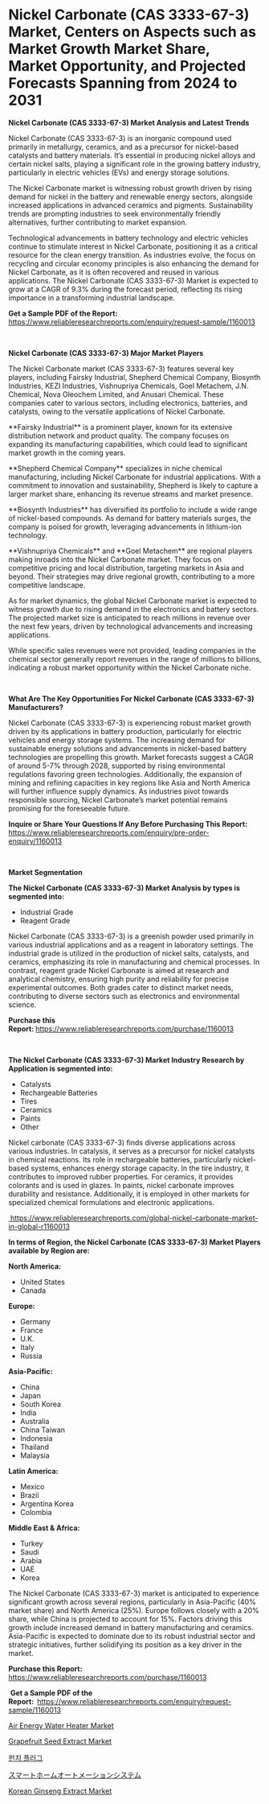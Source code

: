 <p><h1>Nickel Carbonate (CAS 3333-67-3) Market, Centers on Aspects such as Market Growth Market Share, Market Opportunity, and Projected Forecasts Spanning from 2024 to 2031</h1></p><p><strong>Nickel Carbonate (CAS 3333-67-3) Market Analysis and Latest Trends</strong></p>
<p><p>Nickel Carbonate (CAS 3333-67-3) is an inorganic compound used primarily in metallurgy, ceramics, and as a precursor for nickel-based catalysts and battery materials. It’s essential in producing nickel alloys and certain nickel salts, playing a significant role in the growing battery industry, particularly in electric vehicles (EVs) and energy storage solutions. </p><p>The Nickel Carbonate market is witnessing robust growth driven by rising demand for nickel in the battery and renewable energy sectors, alongside increased applications in advanced ceramics and pigments. Sustainability trends are prompting industries to seek environmentally friendly alternatives, further contributing to market expansion. </p><p>Technological advancements in battery technology and electric vehicles continue to stimulate interest in Nickel Carbonate, positioning it as a critical resource for the clean energy transition. As industries evolve, the focus on recycling and circular economy principles is also enhancing the demand for Nickel Carbonate, as it is often recovered and reused in various applications. The Nickel Carbonate (CAS 3333-67-3) Market is expected to grow at a CAGR of 9.3% during the forecast period, reflecting its rising importance in a transforming industrial landscape.</p></p>
<p><strong>Get a Sample PDF of the Report:&nbsp;</strong> <a href="https://www.reliableresearchreports.com/enquiry/request-sample/1160013">https://www.reliableresearchreports.com/enquiry/request-sample/1160013</a></p>
<p>&nbsp;</p>
<p><strong>Nickel Carbonate (CAS 3333-67-3) Major Market Players</strong></p>
<p><p>The Nickel Carbonate market (CAS 3333-67-3) features several key players, including Fairsky Industrial, Shepherd Chemical Company, Biosynth Industries, KEZI Industries, Vishnupriya Chemicals, Goel Metachem, J.N. Chemical, Nova Oleochem Limited, and Anusari Chemical. These companies cater to various sectors, including electronics, batteries, and catalysts, owing to the versatile applications of Nickel Carbonate.</p><p>**Fairsky Industrial** is a prominent player, known for its extensive distribution network and product quality. The company focuses on expanding its manufacturing capabilities, which could lead to significant market growth in the coming years.</p><p>**Shepherd Chemical Company** specializes in niche chemical manufacturing, including Nickel Carbonate for industrial applications. With a commitment to innovation and sustainability, Shepherd is likely to capture a larger market share, enhancing its revenue streams and market presence.</p><p>**Biosynth Industries** has diversified its portfolio to include a wide range of nickel-based compounds. As demand for battery materials surges, the company is poised for growth, leveraging advancements in lithium-ion technology.</p><p>**Vishnupriya Chemicals** and **Goel Metachem** are regional players making inroads into the Nickel Carbonate market. They focus on competitive pricing and local distribution, targeting markets in Asia and beyond. Their strategies may drive regional growth, contributing to a more competitive landscape.</p><p>As for market dynamics, the global Nickel Carbonate market is expected to witness growth due to rising demand in the electronics and battery sectors. The projected market size is anticipated to reach millions in revenue over the next few years, driven by technological advancements and increasing applications.</p><p>While specific sales revenues were not provided, leading companies in the chemical sector generally report revenues in the range of millions to billions, indicating a robust market opportunity within the Nickel Carbonate niche.</p></p>
<p>&nbsp;</p>
<p><strong>What Are The Key Opportunities For Nickel Carbonate (CAS 3333-67-3) Manufacturers?</strong></p>
<p><p>Nickel Carbonate (CAS 3333-67-3) is experiencing robust market growth driven by its applications in battery production, particularly for electric vehicles and energy storage systems. The increasing demand for sustainable energy solutions and advancements in nickel-based battery technologies are propelling this growth. Market forecasts suggest a CAGR of around 5-7% through 2028, supported by rising environmental regulations favoring green technologies. Additionally, the expansion of mining and refining capacities in key regions like Asia and North America will further influence supply dynamics. As industries pivot towards responsible sourcing, Nickel Carbonate’s market potential remains promising for the foreseeable future.</p></p>
<p><strong>Inquire or Share Your Questions If Any Before Purchasing This Report:</strong> <a href="https://www.reliableresearchreports.com/enquiry/pre-order-enquiry/1160013">https://www.reliableresearchreports.com/enquiry/pre-order-enquiry/1160013</a></p>
<p>&nbsp;</p>
<p><strong>Market Segmentation</strong></p>
<p><strong>The Nickel Carbonate (CAS 3333-67-3) Market Analysis by types is segmented into:</strong></p>
<p><ul><li>Industrial Grade</li><li>Reagent Grade</li></ul></p>
<p><p>Nickel Carbonate (CAS 3333-67-3) is a greenish powder used primarily in various industrial applications and as a reagent in laboratory settings. The industrial grade is utilized in the production of nickel salts, catalysts, and ceramics, emphasizing its role in manufacturing and chemical processes. In contrast, reagent grade Nickel Carbonate is aimed at research and analytical chemistry, ensuring high purity and reliability for precise experimental outcomes. Both grades cater to distinct market needs, contributing to diverse sectors such as electronics and environmental science.</p></p>
<p><strong>Purchase this Report:&nbsp;</strong><a href="https://www.reliableresearchreports.com/purchase/1160013">https://www.reliableresearchreports.com/purchase/1160013</a></p>
<p>&nbsp;</p>
<p><strong>The Nickel Carbonate (CAS 3333-67-3) Market Industry Research by Application is segmented into:</strong></p>
<p><ul><li>Catalysts</li><li>Rechargeable Batteries</li><li>Tires</li><li>Ceramics</li><li>Paints</li><li>Other</li></ul></p>
<p><p>Nickel carbonate (CAS 3333-67-3) finds diverse applications across various industries. In catalysis, it serves as a precursor for nickel catalysts in chemical reactions. Its role in rechargeable batteries, particularly nickel-based systems, enhances energy storage capacity. In the tire industry, it contributes to improved rubber properties. For ceramics, it provides colorants and is used in glazes. In paints, nickel carbonate improves durability and resistance. Additionally, it is employed in other markets for specialized chemical formulations and electronic applications.</p></p>
<p><a href="https://www.reliableresearchreports.com/global-nickel-carbonate-market-in-global-r1160013">&nbsp;https://www.reliableresearchreports.com/global-nickel-carbonate-market-in-global-r1160013</a></p>
<p><strong>In terms of Region, the Nickel Carbonate (CAS 3333-67-3) Market Players available by Region are:</strong></p>
<p>
    <p> <strong> North America: </strong>
        <ul>
            <li>United States</li>
            <li>Canada</li>
        </ul>
        </p> 
    <p> <strong> Europe: </strong>
        <ul>
            <li>Germany</li>
            <li>France</li>
            <li>U.K.</li>
            <li>Italy</li>
            <li>Russia</li>
        </ul>
        </p> 
    <p> <strong> Asia-Pacific: </strong>
        <ul>
            <li>China</li>
            <li>Japan</li>
            <li>South Korea</li>
            <li>India</li>
            <li>Australia</li>
            <li>China Taiwan</li>
            <li>Indonesia</li>
            <li>Thailand</li>
            <li>Malaysia</li>
        </ul>
        </p> 
    <p> <strong> Latin America: </strong>
        <ul>
            <li>Mexico</li>
            <li>Brazil</li>
            <li>Argentina Korea</li>
            <li>Colombia</li>
        </ul>
        </p> 
    <p> <strong> Middle East & Africa: </strong>
        <ul>
            <li>Turkey</li>
            <li>Saudi</li>
            <li>Arabia</li>
            <li>UAE</li>
            <li>Korea</li>
        </ul>
    </p>
    </p>
<p><p>The Nickel Carbonate (CAS 3333-67-3) market is anticipated to experience significant growth across several regions, particularly in Asia-Pacific (40% market share) and North America (25%). Europe follows closely with a 20% share, while China is projected to account for 15%. Factors driving this growth include increased demand in battery manufacturing and ceramics. Asia-Pacific is expected to dominate due to its robust industrial sector and strategic initiatives, further solidifying its position as a key driver in the market.</p></p>
<p><strong>Purchase this Report: </strong><a href="https://www.reliableresearchreports.com/purchase/1160013">https://www.reliableresearchreports.com/purchase/1160013</a></p>
<p>&nbsp;<strong>Get a Sample PDF of the Report:&nbsp;&nbsp;</strong><a href="https://www.reliableresearchreports.com/enquiry/request-sample/1160013">https://www.reliableresearchreports.com/enquiry/request-sample/1160013</a></p>
<p><strong></strong></p>
<p><p><a href="https://www.linkedin.com/pulse/air-energy-water-heater-market-forecast-global-trends-analysis-v7axc?trackingId=RHeTYH8MRpaBQGgIcsIF%2Bg%3D%3D">Air Energy Water Heater Market</a></p><p><a href="https://issuu.com/reportprime-2/docs/grapefruit-seed-extract-market-size_ddc2ccfbf824c5">Grapefruit Seed Extract Market</a></p><p><a href="https://medium.com/@juliobeyter8767567/punctal-plugs-market-%EC%9D%98-%EA%B8%80%EB%A1%9C%EB%B2%8C-%EC%8B%9C%EC%9E%A5-%EA%B0%9C%EC%9A%94%EB%8A%94-%EC%A0%84-%EC%84%B8%EA%B3%84-%EB%B0%8F-%EC%A3%BC%EC%9A%94-%EC%8B%9C%EC%9E%A5%EC%9D%98-%EC%82%B0%EC%97%85%EC%97%90-%EC%98%81%ED%96%A5%EC%9D%84-%EB%AF%B8%EC%B9%98%EB%8A%94-%EC%A3%BC%EC%9A%94-%ED%8A%B8%EB%A0%8C%EB%93%9C%EC%97%90-%EB%8C%80%ED%95%9C-%EB%8F%85%ED%8A%B9%ED%95%9C-%EA%B4%80%EC%A0%90%EC%9D%84-%EC%A0%9C%EA%B3%B5%ED%95%A9%EB%8B%88%EB%8B%A4-556614ea93bf">펀치 플러그</a></p><p><a href="https://medium.com/@dressleredward/%E3%82%B9%E3%83%9E%E3%83%BC%E3%83%88%E3%83%9B%E3%83%BC%E3%83%A0%E3%82%AA%E3%83%BC%E3%83%88%E3%83%A1%E3%83%BC%E3%82%B7%E3%83%A7%E3%83%B3%E3%82%B7%E3%82%B9%E3%83%86%E3%83%A0%E5%B8%82%E5%A0%B4-%E3%82%B0%E3%83%AD%E3%83%BC%E3%83%90%E3%83%AB%E5%B8%82%E5%A0%B4%E3%81%AE%E6%B4%9E%E5%AF%9F%E3%81%A8%E5%9C%B0%E5%9F%9F%E5%88%86%E6%9E%90-2024%E5%B9%B4-2031%E5%B9%B4-b96014e2ac3a">スマートホームオートメーションシステム</a></p><p><a href="https://issuu.com/reportprime-2/docs/korean-ginseng-extract-market-size-_57f163afc28226">Korean Ginseng Extract Market</a></p></p>